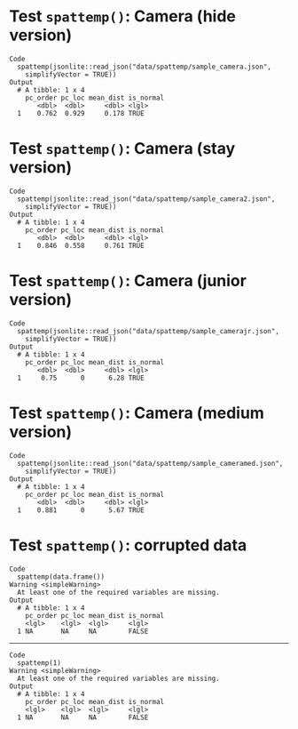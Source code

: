 # Test `spattemp()`: Camera (hide version)

    Code
      spattemp(jsonlite::read_json("data/spattemp/sample_camera.json",
        simplifyVector = TRUE))
    Output
      # A tibble: 1 x 4
        pc_order pc_loc mean_dist is_normal
           <dbl>  <dbl>     <dbl> <lgl>    
      1    0.762  0.929     0.178 TRUE     

# Test `spattemp()`: Camera (stay version)

    Code
      spattemp(jsonlite::read_json("data/spattemp/sample_camera2.json",
        simplifyVector = TRUE))
    Output
      # A tibble: 1 x 4
        pc_order pc_loc mean_dist is_normal
           <dbl>  <dbl>     <dbl> <lgl>    
      1    0.846  0.558     0.761 TRUE     

# Test `spattemp()`: Camera (junior version)

    Code
      spattemp(jsonlite::read_json("data/spattemp/sample_camerajr.json",
        simplifyVector = TRUE))
    Output
      # A tibble: 1 x 4
        pc_order pc_loc mean_dist is_normal
           <dbl>  <dbl>     <dbl> <lgl>    
      1     0.75      0      6.28 TRUE     

# Test `spattemp()`: Camera (medium version)

    Code
      spattemp(jsonlite::read_json("data/spattemp/sample_cameramed.json",
        simplifyVector = TRUE))
    Output
      # A tibble: 1 x 4
        pc_order pc_loc mean_dist is_normal
           <dbl>  <dbl>     <dbl> <lgl>    
      1    0.881      0      5.67 TRUE     

# Test `spattemp()`: corrupted data

    Code
      spattemp(data.frame())
    Warning <simpleWarning>
      At least one of the required variables are missing.
    Output
      # A tibble: 1 x 4
        pc_order pc_loc mean_dist is_normal
        <lgl>    <lgl>  <lgl>     <lgl>    
      1 NA       NA     NA        FALSE    

---

    Code
      spattemp(1)
    Warning <simpleWarning>
      At least one of the required variables are missing.
    Output
      # A tibble: 1 x 4
        pc_order pc_loc mean_dist is_normal
        <lgl>    <lgl>  <lgl>     <lgl>    
      1 NA       NA     NA        FALSE    


